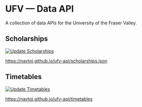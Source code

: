 # UFV — Data API

A collection of data APIs for the University of the Fraser Valley.

## Scholarships

[![Update Scholarships](https://github.com/navtoj/ufv-api/actions/workflows/scholarships.yml/badge.svg?branch=main)](https://github.com/navtoj/ufv-api/actions/workflows/scholarships.yml)

https://navtoj.github.io/ufv-api/scholarships.json

## Timetables

[![Update Timetables](https://github.com/navtoj/ufv-api/actions/workflows/timetables.yml/badge.svg?branch=main)](https://github.com/navtoj/ufv-api/actions/workflows/timetables.yml)

https://navtoj.github.io/ufv-api/timetables
